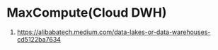 # MaxCompute(Cloud DWH)
1. https://alibabatech.medium.com/data-lakes-or-data-warehouses-cd5122ba7634
